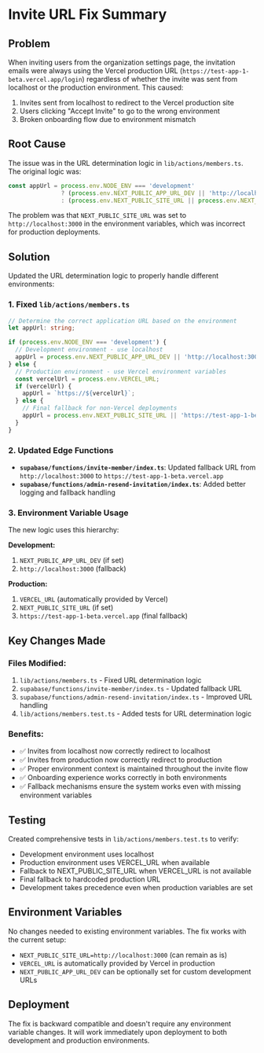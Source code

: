 # Invite URL Fix Summary

## Problem
When inviting users from the organization settings page, the invitation emails were always using the Vercel production URL (`https://test-app-1-beta.vercel.app/login`) regardless of whether the invite was sent from localhost or the production environment. This caused:

1. Invites sent from localhost to redirect to the Vercel production site
2. Users clicking "Accept Invite" to go to the wrong environment
3. Broken onboarding flow due to environment mismatch

## Root Cause
The issue was in the URL determination logic in `lib/actions/members.ts`. The original logic was:

```typescript
const appUrl = process.env.NODE_ENV === 'development' 
               ? (process.env.NEXT_PUBLIC_APP_URL_DEV || 'http://localhost:3000') 
               : (process.env.NEXT_PUBLIC_SITE_URL || process.env.NEXT_PUBLIC_VERCEL_URL);
```

The problem was that `NEXT_PUBLIC_SITE_URL` was set to `http://localhost:3000` in the environment variables, which was incorrect for production deployments.

## Solution
Updated the URL determination logic to properly handle different environments:

### 1. Fixed `lib/actions/members.ts`
```typescript
// Determine the correct application URL based on the environment
let appUrl: string;

if (process.env.NODE_ENV === 'development') {
  // Development environment - use localhost
  appUrl = process.env.NEXT_PUBLIC_APP_URL_DEV || 'http://localhost:3000';
} else {
  // Production environment - use Vercel environment variables
  const vercelUrl = process.env.VERCEL_URL;
  if (vercelUrl) {
    appUrl = `https://${vercelUrl}`;
  } else {
    // Final fallback for non-Vercel deployments
    appUrl = process.env.NEXT_PUBLIC_SITE_URL || 'https://test-app-1-beta.vercel.app';
  }
}
```

### 2. Updated Edge Functions
- **`supabase/functions/invite-member/index.ts`**: Updated fallback URL from `http://localhost:3000` to `https://test-app-1-beta.vercel.app`
- **`supabase/functions/admin-resend-invitation/index.ts`**: Added better logging and fallback handling

### 3. Environment Variable Usage
The new logic uses this hierarchy:

**Development:**
1. `NEXT_PUBLIC_APP_URL_DEV` (if set)
2. `http://localhost:3000` (fallback)

**Production:**
1. `VERCEL_URL` (automatically provided by Vercel)
2. `NEXT_PUBLIC_SITE_URL` (if set)
3. `https://test-app-1-beta.vercel.app` (final fallback)

## Key Changes Made

### Files Modified:
1. `lib/actions/members.ts` - Fixed URL determination logic
2. `supabase/functions/invite-member/index.ts` - Updated fallback URL
3. `supabase/functions/admin-resend-invitation/index.ts` - Improved URL handling
4. `lib/actions/members.test.ts` - Added tests for URL determination logic

### Benefits:
- ✅ Invites from localhost now correctly redirect to localhost
- ✅ Invites from production now correctly redirect to production
- ✅ Proper environment context is maintained throughout the invite flow
- ✅ Onboarding experience works correctly in both environments
- ✅ Fallback mechanisms ensure the system works even with missing environment variables

## Testing
Created comprehensive tests in `lib/actions/members.test.ts` to verify:
- Development environment uses localhost
- Production environment uses VERCEL_URL when available
- Fallback to NEXT_PUBLIC_SITE_URL when VERCEL_URL is not available
- Final fallback to hardcoded production URL
- Development takes precedence even when production variables are set

## Environment Variables
No changes needed to existing environment variables. The fix works with the current setup:
- `NEXT_PUBLIC_SITE_URL=http://localhost:3000` (can remain as is)
- `VERCEL_URL` is automatically provided by Vercel in production
- `NEXT_PUBLIC_APP_URL_DEV` can be optionally set for custom development URLs

## Deployment
The fix is backward compatible and doesn't require any environment variable changes. It will work immediately upon deployment to both development and production environments. 